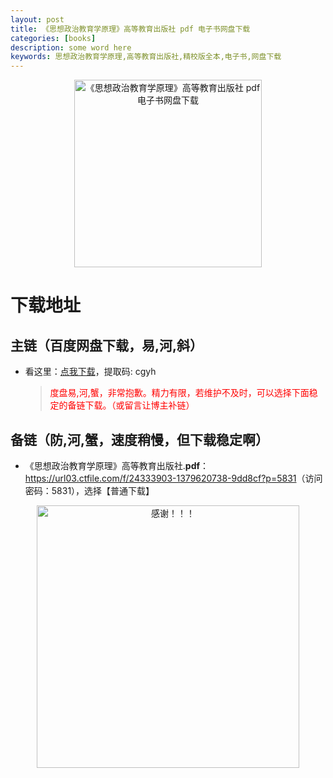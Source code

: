 ```yaml
---
layout: post
title: 《思想政治教育学原理》高等教育出版社 pdf 电子书网盘下载
categories: [books]
description: some word here
keywords: 思想政治教育学原理,高等教育出版社,精校版全本,电子书,网盘下载
---
```


<div align="center"><img src="https://qweree.cn/wp-content/uploads/2024/10/si-xiang-zheng-zhi-jiao-yu-xue-yuan-li-tuya.jpg" alt="《思想政治教育学原理》高等教育出版社 pdf 电子书网盘下载" width="300px" height="auto"></div>

# 下载地址

## 主链（百度网盘下载，易,河,斜）

- 看这里：[点我下载](https://pan.baidu.com/s/1iMXUbSbtZQZjDcqDmnWUyw?pwd=cgyh)，提取码: cgyh

  > <p style="color:red" >度盘易,河,蟹，非常抱歉。精力有限，若维护不及时，可以选择下面稳定的备链下载。（或留言让博主补链）</p>

## 备链（防,河,蟹，速度稍慢，但下载稳定啊）

- 《思想政治教育学原理》高等教育出版社.**pdf**：<https://url03.ctfile.com/f/24333903-1379620738-9dd8cf?p=5831>（访问密码：5831），选择【普通下载】

<div align="center"><img src="https://pic.imgdb.cn/item/661246bf68eb935713c7f81c.gif" alt="感谢！！！" width="420px" height="auto"/></div>
